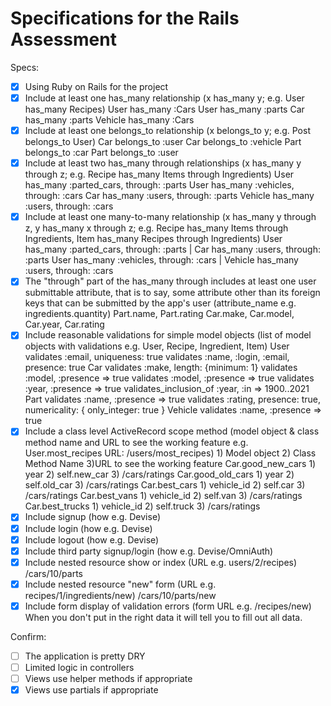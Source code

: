 # Specifications for the Rails Assessment

Specs:
- [x] Using Ruby on Rails for the project
- [x] Include at least one has_many relationship (x has_many y; e.g. User has_many Recipes) 
        User has_many :Cars
        User has_many :parts
        Car has_many :parts
        Vehicle has_many :Cars
- [x] Include at least one belongs_to relationship (x belongs_to y; e.g. Post belongs_to User)
        Car belongs_to :user
        Car belongs_to :vehicle
        Part belongs_to :car
        Part belongs_to :user
- [x] Include at least two has_many through relationships (x has_many y through z; e.g. Recipe has_many Items through Ingredients)
        User has_many :parted_cars, through: :parts
        User has_many :vehicles, through: :cars
        Car has_many :users, through: :parts
        Vehicle has_many :users, through: :cars
- [x] Include at least one many-to-many relationship (x has_many y through z, y has_many x through z; e.g. Recipe has_many Items through Ingredients, Item has_many Recipes through Ingredients)
        User has_many :parted_cars, through: :parts | Car has_many :users, through: :parts
        User has_many :vehicles, through: :cars | Vehicle has_many :users, through: :cars
- [x] The "through" part of the has_many through includes at least one user submittable attribute, that is to say, some attribute other than its foreign keys that can be submitted by the app's user (attribute_name e.g. ingredients.quantity)
        Part.name, Part.rating
        Car.make, Car.model, Car.year, Car.rating
- [x] Include reasonable validations for simple model objects (list of model objects with validations e.g. User, Recipe, Ingredient, Item)
    User
     validates :email, uniqueness: true
     validates :name, :login, :email, presence: true
    Car
        validates :make, length: {minimum: 1}
        validates :model, :presence => true
        validates :model, :presence => true
        validates :year, :presence => true
        validates_inclusion_of :year, :in => 1900..2021
    Part
        validates :name, :presence => true
        validates :rating, presence: true, numericality: { only_integer: true }
    Vehicle
        validates :name, :presence => true
- [x] Include a class level ActiveRecord scope method (model object & class method name and URL to see the working feature e.g. User.most_recipes URL: /users/most_recipes)
                            1) Model object 2) Class Method Name    3)URL to see the working feature
        Car.good_new_cars   1) year 2) self.new_car 3) /cars/ratings
        Car.good_old_cars   1) year 2) self.old_car 3) /cars/ratings
        Car.best_cars       1) vehicle_id 2) self.car 3) /cars/ratings
        Car.best_vans       1) vehicle_id 2) self.van  3) /cars/ratings
        Car.best_trucks     1) vehicle_id 2) self.truck 3) /cars/ratings
- [x] Include signup (how e.g. Devise)
- [x] Include login (how e.g. Devise)
- [x] Include logout (how e.g. Devise)
- [x] Include third party signup/login (how e.g. Devise/OmniAuth)
- [x] Include nested resource show or index (URL e.g. users/2/recipes)
        /cars/10/parts
- [x] Include nested resource "new" form (URL e.g. recipes/1/ingredients/new)
        /cars/10/parts/new
- [x] Include form display of validation errors (form URL e.g. /recipes/new)
    When you don't put in the right data it will tell you to fill out all data.

Confirm:
- [ ] The application is pretty DRY
- [ ] Limited logic in controllers
- [ ] Views use helper methods if appropriate
- [x] Views use partials if appropriate
